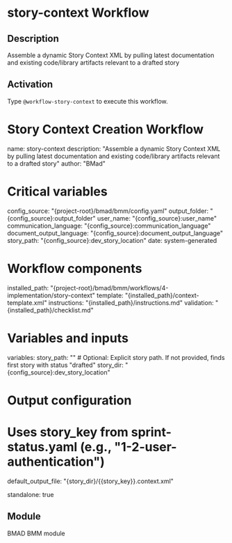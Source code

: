 # story-context Workflow

## Description
Assemble a dynamic Story Context XML by pulling latest documentation and existing code/library artifacts relevant to a drafted story

## Activation
Type `@workflow-story-context` to execute this workflow.

# Story Context Creation Workflow
name: story-context
description: "Assemble a dynamic Story Context XML by pulling latest documentation and existing code/library artifacts relevant to a drafted story"
author: "BMad"

# Critical variables
config_source: "{project-root}/bmad/bmm/config.yaml"
output_folder: "{config_source}:output_folder"
user_name: "{config_source}:user_name"
communication_language: "{config_source}:communication_language"
document_output_language: "{config_source}:document_output_language"
story_path: "{config_source}:dev_story_location"
date: system-generated

# Workflow components
installed_path: "{project-root}/bmad/bmm/workflows/4-implementation/story-context"
template: "{installed_path}/context-template.xml"
instructions: "{installed_path}/instructions.md"
validation: "{installed_path}/checklist.md"

# Variables and inputs
variables:
  story_path: "" # Optional: Explicit story path. If not provided, finds first story with status "drafted"
  story_dir: "{config_source}:dev_story_location"

# Output configuration
# Uses story_key from sprint-status.yaml (e.g., "1-2-user-authentication")
default_output_file: "{story_dir}/{{story_key}}.context.xml"

standalone: true


## Module
BMAD BMM module
